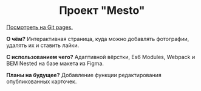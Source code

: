 <h1 align="center">Проект "Mesto"</h1>
<p><a href="https://verabald.github.io/mesto/">Посмотреть на Git pages.</a></p>
<p><b>О чём?</b> Интерактивная страница, куда можно добавлять фотографии, удалять их и ставить лайки.</p>
<p><b>С использованием чего?</b> Адаптивной вёрстки, Es6 Modules, Webpack и BEM Nested на базе макета из Figma.</p>
<p><b>Планы на будущее?</b> Добавление функции редактирования опубликованных карточек.</p>